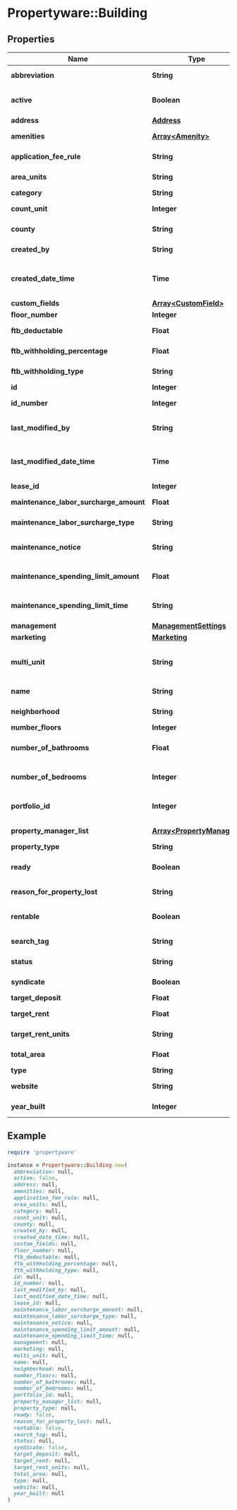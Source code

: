 # Propertyware::Building

## Properties

| Name | Type | Description | Notes |
| ---- | ---- | ----------- | ----- |
| **abbreviation** | **String** | Property abbreviation. | [optional] |
| **active** | **Boolean** | Indicates if the property is active or inactive. | [optional] |
| **address** | [**Address**](Address.md) |  | [optional] |
| **amenities** | [**Array&lt;Amenity&gt;**](Amenity.md) | Property amenities list. | [optional] |
| **application_fee_rule** | **String** | Application fee rule | [optional] |
| **area_units** | **String** | Property total area units. | [optional] |
| **category** | **String** | Property category. | [optional] |
| **count_unit** | **Integer** | Number of units in the building. | [optional] |
| **county** | **String** | Property region of a state. | [optional] |
| **created_by** | **String** | User who created the record. | [optional] |
| **created_date_time** | **Time** | Date and time the record was created. (Timezone: UTC) | [optional] |
| **custom_fields** | [**Array&lt;CustomField&gt;**](CustomField.md) | Custom fields. | [optional] |
| **floor_number** | **Integer** | Floor number. | [optional] |
| **ftb_deductable** | **Float** | FTB deductible amount | [optional] |
| **ftb_withholding_percentage** | **Float** | FTB withholding percentage | [optional] |
| **ftb_withholding_type** | **String** | FTB withholding type | [optional] |
| **id** | **Integer** | Unique identifier. | [optional] |
| **id_number** | **Integer** | Unique identifier for Global Search. | [optional] |
| **last_modified_by** | **String** | User who last modified the record. | [optional] |
| **last_modified_date_time** | **Time** | Date and time the record was last modified. (Timezone: UTC) | [optional] |
| **lease_id** | **Integer** | Related lease ID. | [optional] |
| **maintenance_labor_surcharge_amount** | **Float** | Maintenance labor surcharge amount | [optional] |
| **maintenance_labor_surcharge_type** | **String** | Maintenance labor surcharge type | [optional] |
| **maintenance_notice** | **String** | Property maintenance description. | [optional] |
| **maintenance_spending_limit_amount** | **Float** | Maintenance spending limit amount | [optional] |
| **maintenance_spending_limit_time** | **String** | Property maintenance spending limit. | [optional] |
| **management** | [**ManagementSettings**](ManagementSettings.md) |  | [optional] |
| **marketing** | [**Marketing**](Marketing.md) |  | [optional] |
| **multi_unit** | **String** | Indicates if the building is multi family or single family. | [optional] |
| **name** | **String** | Name of the property. | [optional] |
| **neighborhood** | **String** | Property neighborhood. | [optional] |
| **number_floors** | **Integer** | Number floors | [optional] |
| **number_of_bathrooms** | **Float** | Number of bathrooms in the property. | [optional] |
| **number_of_bedrooms** | **Integer** | Number of bedrooms in the property. | [optional] |
| **portfolio_id** | **Integer** | ID of the portfolio associated with this property. | [optional] |
| **property_manager_list** | [**Array&lt;PropertyManager&gt;**](PropertyManager.md) | Property manager details. | [optional] |
| **property_type** | **String** | Type of property. | [optional] |
| **ready** | **Boolean** | Indicates if the property is ready to lease. | [optional] |
| **reason_for_property_lost** | **String** | Reason for property lost | [optional] |
| **rentable** | **Boolean** | Indicates if the property is available for rent. | [optional] |
| **search_tag** | **String** | Property search tag. | [optional] |
| **status** | **String** | Property status (occupied/vacant). | [optional] |
| **syndicate** | **Boolean** | Property syndicate. | [optional] |
| **target_deposit** | **Float** | Target deposit. | [optional] |
| **target_rent** | **Float** | Property target rent. | [optional] |
| **target_rent_units** | **String** | Property target rent units. | [optional] |
| **total_area** | **Float** | Property total area. | [optional] |
| **type** | **String** | Property type. | [optional] |
| **website** | **String** | Property website URL. | [optional] |
| **year_built** | **Integer** | Property built year. | [optional] |

## Example

```ruby
require 'propertyware'

instance = Propertyware::Building.new(
  abbreviation: null,
  active: false,
  address: null,
  amenities: null,
  application_fee_rule: null,
  area_units: null,
  category: null,
  count_unit: null,
  county: null,
  created_by: null,
  created_date_time: null,
  custom_fields: null,
  floor_number: null,
  ftb_deductable: null,
  ftb_withholding_percentage: null,
  ftb_withholding_type: null,
  id: null,
  id_number: null,
  last_modified_by: null,
  last_modified_date_time: null,
  lease_id: null,
  maintenance_labor_surcharge_amount: null,
  maintenance_labor_surcharge_type: null,
  maintenance_notice: null,
  maintenance_spending_limit_amount: null,
  maintenance_spending_limit_time: null,
  management: null,
  marketing: null,
  multi_unit: null,
  name: null,
  neighborhood: null,
  number_floors: null,
  number_of_bathrooms: null,
  number_of_bedrooms: null,
  portfolio_id: null,
  property_manager_list: null,
  property_type: null,
  ready: false,
  reason_for_property_lost: null,
  rentable: false,
  search_tag: null,
  status: null,
  syndicate: false,
  target_deposit: null,
  target_rent: null,
  target_rent_units: null,
  total_area: null,
  type: null,
  website: null,
  year_built: null
)
```

